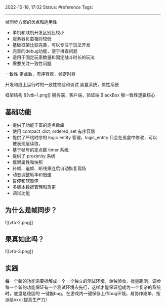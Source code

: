 2022-10-18, 17:02
Status: #reference 
Tags:

---
帧同步方案的优点和适用性
-   单机和联机开发区别比较小
-   服务器负载相对较低
-   基础框架比较完善，可以专注于玩法开发
-   完善的debug功能，便于排查问题
-   适用于固定玩家数量和固定战斗时长的玩法
-   需要关注一致性问题

一致性
	定点数，有序容器，帧定时器

开发和线上运行时的一致性校验和调试
	黑盒系统，属性系统

框架结构
![[vtb-1.png]]
服务端，客户端，验证端
BlackBox 强一致性逻辑核心

## 基础功能

-   提供了功能丰富的定点数库
-   使用 compact_dict, ordered_set 有序容器
-   提供了严格时序的 logic entity 管理，logic_entity 只会在黑盒中修改，可以被表现层读取，
-   基于帧号的定点数 timer 系统
-   提供了 proximity 系统
-   框架属性和快照
-   补帧、追帧、断线重连后自动恢复现场
-   动态调整帧率和倍速
-   暂停和软暂停
-   多版本数据管理和热更
-   调试功能

## 为什么是帧同步？

![[vtb-2.png]]

## 果真如此吗？

![[vtb-3.png]]

## 实践

每一个新的功能需要拆解成一个一个独立的测试环境，单独验收，批量跑测，调参
每一个新的功能保证有一个测试环境去先行，这样才能保证组成为一个复杂的系统时，底盘是稳固的
一键报bug，在游戏内一键保存上传bug环境，易协作建单，指派给xxx (提高生产力）

